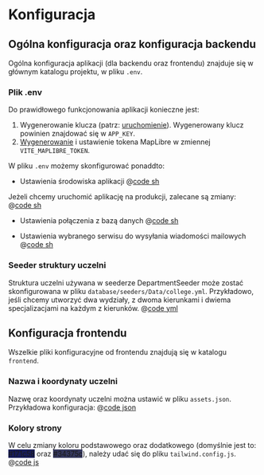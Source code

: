 # Konfiguracja


## Ogólna konfiguracja oraz konfiguracja backendu
Ogólna konfiguracja aplikacji (dla backendu oraz frontendu) znajduje się w głównym katalogu projektu, w pliku `.env`.

### Plik .env
Do prawidłowego funkcjonowania aplikacji konieczne jest:
1. Wygenerowanie klucza (patrz: [uruchomienie](../technical/run)). Wygenerowany klucz powinien znajdować się w `APP_KEY`.
2. [Wygenerowanie](https://cloud.maptiler.com/account/keys/) i ustawienie tokena MapLibre w zmiennej `VITE_MAPLIBRE_TOKEN`. 

W pliku `.env` możemy skonfigurować ponaddto:
- Ustawienia środowiska aplikacji 
@[code sh](@/env/app-default.md)

Jeżeli chcemy uruchomić aplikację na produkcji, zalecane są zmiany:
@[code sh](@/env/app-production.md)

- Ustawienia połączenia z bazą danych
@[code sh](@/env/db-default.md)

- Ustawienia wybranego serwisu do wysyłania wiadomości mailowych
@[code sh](@/env/mail-default.md)

### Seeder struktury uczelni
Struktura uczelni używana w seederze DepartmentSeeder może zostać skonfigurowana w pliku `database/seeders/Data/college.yml`. Przykładowo, jeśli chcemy utworzyć dwa wydziały, z dwoma kierunkami i dwiema specjalizacjami na każdym z kierunków.
@[code yml](@/seeder/department-data.md)

## Konfiguracja frontendu
Wszelkie pliki konfiguracyjne od frontendu znajdują się w katalogu `frontend`.

### Nazwa i koordynaty uczelni
Nazwę oraz koordynaty uczelni można ustawić w pliku `assets.json`. Przykładowa konfiguracja:
@[code json](@/config/college.md)

### Kolory strony
W celu zmiany koloru podstawowego oraz dodatkowego (domyślnie jest to: <span style="background-color:#171c58">#171c58</span> oraz <span style="background-color:#34375c">#34375c</span>), należy udać się do pliku `tailwind.config.js`.
@[code js](@/config/tailwind.md)
